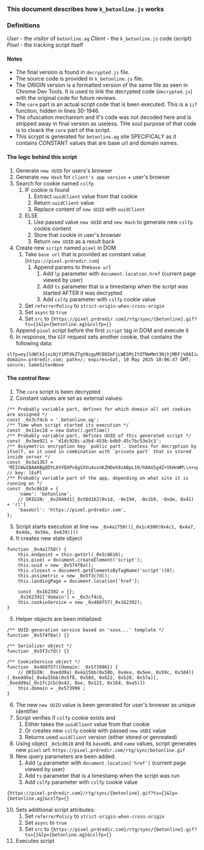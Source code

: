 ### This document describes how `k_betonline.js` works

### Definitions
*User* - the visitor of `betonline.ag`
*Client* - the `k_betonline.js` code (script)
*Pixel* - the tracking script itself

#### Notes

- The final version is found in `decrypted.js` file.
- The source code is provided in `k_betonline.js` file.
- The *ORIGIN* version is a formatted version of the same file as seen in Chrome Dev Tools. It is used to link the decrypted code (`decrypted.js`) with the original code for future reviews.
- The `core` part is an actual script code that is been executed. This is a `iif` function, hidden in lines 30-1946.
- The ofuscation mechanism and it's code was not decoded here and is stripped away in final version as useless. THe soul purpose of that code is to cloack the `core` part of the script.
- This scrypt is generated for `betonline.ag` site SPECIFICALY as it contains CONSTANT values that are base url and domain names.

#### The logic behind this script

1. Generate `new UUID` for users's browser
2. Generate `new Hash` for `client's app version` + user's browser
2. Search for cookie named `cslfp`
    1. IF cookie is found
        1. Extract `uuidClient` value from that cookie 
        2. Return `uuidClient` value
        3. Replace content of `new UUID` with `uuidClient`
    2. ELSE
        1. Use passed value `new UUID` and `new Hash` to generate new `cslfp` cookie content
        2. Store that cookie in user's browser
        3. Return `new UUID` as a result back
3. Create new `script` named `pixel` in DOM
    1. Take `base url` that is provided as constant value (`https://pixel.prdredir.com`)
        1. Append params to the`base url`
            1. Add `lp` parameter with `document.location.href` (current page viewed by user)
            2. Add `ts` parameter that is a timestamp when the script was started AFTER it was decrypted
            3. Add `cslfp` parameter with `cslfp` cookie value
    2. Set `referrerPolicy` to `strict-origin-when-cross-origin`
    3. Set `async` to `true`
    4. Set `src` to `{https://pixel.prdredir.com}/rtg/sync/{betonline}.gif?ts={}&lp={betonline.ag}&cslfp={}`
4. Append `pixel` script before the first `script` tag in DOM and execute it
5. In response, the `GIF` request sets another cookie, that contains the following data:
```
slfp=eyJ1dWlkIjoiNjY1MTdkZTgtNzgyMC00ZmFjLWE5MjItOTNmMmY3NjhjMDFj%0AIiwibmFtZSI6ImJldG9ubGluZSIsInRzIjoiMjAyNS0wNC0xMCAwNzowNjo0%0AMCAtMDMwMCJ9%0A; domain=.prdredir.com; path=/; expires=Sat, 10 May 2025 10:06:47 GMT; secure; SameSite=None
```

#### The control flow:

1. The `core` script is been decrypted
2. Constant values are set as external values:
```
/** Probably variable part, defines for which domain all set cookies are assigned */
const _0x3cf4cb = '.betonline.ag';
/** Time when script started its execution */
const _0x11ec28 = new Date().getTime()
/** Probably variable part, defines UUID of this generated script */
const _0x3ee921 = 'd1dc928c-a3bd-453b-bdb9-45c7bc53e3c3'; 
/** Assymetric encryption key `public part`. Useless for decryption by itself, as it used in combination with `private part` that is stored inside server */
const _0x3a1367 = 'MIICWwIBAAKBgQDYL6VVQXPvQgSXVu4uznKZHDeX4sABpL19/h8AXSg4Z+VkHnWM\\n+xpVl4EB2DjsNu1Kw1IEoXFnMJJKs9nQ7bydvt26B4D4BnrWOSfB+sevn3UcJmk4\\nkE+uQv7TRX3no13YREhGSUVEqFSEkDdcLlta41BDb8bj51QhJzF5WZpa3QIDAQAB\\nAoGADfTtgJaMLIsfjsGu+NidL2NR931NFg4TqbmpOLXK7fFPLuqEfkiLx7DTRFI4\\nQo+9PBFmDyR5FMde+nGoA0QF5C7MJ+Ysz4XjgKVRfZVxXX4C2zjUeSqu/ApIHJv8\\nrUFLo/5Lys/c3LcXwn8Hm4ww6MQD0Wfj+BDVpngEi+02voUCQQD5PkVwVFMf5EAz\\njNfcguw16Puu4qig7LWLl+14H0Ukf7s5UoEqS5pk8rnYL5icf5s0AR0foBsv2hT/\\nB0vDlEYbAkEA3gv17o/z0YfZzJm12GMzoLUiuX7RVRZyzQ3He5vpl3B1oIsXfYFI\\nuwihlnF+Pge9NWpKkt3gkWASeDaGTVDSZwJAOWxCXUXgPNm+fOH3HaPAPg9mZP1t\\ncl322alwGZvCt00CWouKnK78bEOL06XrmCrCHDIhfpbJjLXG3pbUusOffwJAU4AB\\n8r1VffTtVYB0HrRnZMbZERJ8m9e+QhgtbPFbrWRQB5hms/6bICKFyXJSe/cjEuQu\\nuP4RBfov198BMC/1fwJAac7UIJ1WW9kp0Ov5QEWE0W60sabCab06sMugETY3Y+Ry\\ni0OAByrkBeMIN6wUt1bo1hgNtg1cSjNprv+oaxyNtg=='; // key: lEsPl
/** Probably variable part of the app, depending on what site it is running on */
const _0x5c8610 = {
    'name': 'betonline',
    // ORIGIN: _0x2049d1[_0x58d162(0x1d, -0x194, -0x1b9, -0xde, 0x41) + 'rl'] 
    'baseUrl': 'https://pixel.prdredir.com',
};
```
3. Script starts execution at line
```new _0x4a1750()[_0x1c4300(0x4c1, 0x4a7, 0x4da, 0x56e, 0x639)]()```
4. It creates new state object
```
function _0x4a1750() {
    this.endpoint = this.getUrl(_0x5c8610);
    this.pixel = document.createElement('script');
    this.uuid = new _0x574f8a();
    this.closest = document.getElementsByTagName('script')[0];
    this.assimetric = new _0x5f3c7d();
    this.landingPage = document.location['href'];

    const _0x162392 = {};
    _0x162392['domain'] = _0x3cf4cb,
    this.cookieService = new _0x468f57(_0x162392);
}
```
5. Helper objects are been initialized:
```
/** UUID generation service based on 'xxxx...' template */
function _0x574f8a() {}

/** Serializer object */
function _0x5f3c7d() {}

/** CookieService object */
function _0x468f57({domain: _0x573996}) {        
    // ORIGIN: _0xedd9a[_0x4a15bb(0x58b, 0x4ea, 0x5ee, 0x59c, 0x3d4)](_0xedd9a[_0x4a15bb(0x5f8, 0x58d, 0x622, 0x520, 0x57a)], _0xedd9a[_0x1fc2cb(0x42, 0xe, 0x121, 0x164, 0xa5)])
    this.domain = _0x573996 ;
}
```
6. The new `new UUID` value is been generated for user's browser as unique identifier
7. Script verifies if `cslfp` cookie exists and 
    1. Either takes the `uuidClient` value from that cookie
    2. Or creates new `cslfp` cookie with passed `new UUDI` value
    3. Returns used `uuidClient` version (either stored or genreated)
8. Using object `_0x5c8610` and its `baseURL` and `name` values, script generates new `pixel` url: `https://pixel.prdredir.com/rtg/sync/betonline.gif`
9. New query parameters are been added:
    1. Add `lp` parameter with `document.location['href']` (current page viewed by user)
    2. Add `ts` parameter that is a timestamp when the script was run
    3. Add `cslfp` parameter with `cslfp` cookie value
```
{https://pixel.prdredir.com}/rtg/sync/{betonline}.gif?ts={}&lp={betonline.ag}&cslfp={}
```
10. Sets additional script attributes:
    1. Set `referrerPolicy` to `strict-origin-when-cross-origin`
    2. Set `async` to `true`
    3. Set `src` to `{https://pixel.prdredir.com}/rtg/sync/{betonline}.gif?ts={}&lp={betonline.ag}&cslfp={}`
11. Executes script
